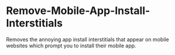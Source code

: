 # Remove-Mobile-App-Install-Interstitials
Removes the annoying app install interstitials that appear on mobile websites which prompt you to install their mobile app.
